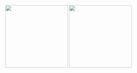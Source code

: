 <div id="header" align="center">
  <img src="https://media.giphy.com/media/cmCEsJZHYBPels360q/giphy.gif" width="200"/>
  <img src="https://komarev.com/ghpvc/?username=MariiaGudkova&style=plastic-square&color=orange" alt="" width="200"/>
</div>

